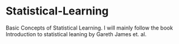 # Statistical-Learning
Basic Concepts of Statistical Learning. I will mainly follow the book Introduction to statistical leaning by Gareth James et. al.

